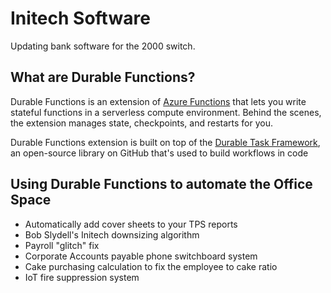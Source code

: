 # Initech Software

Updating bank software for the 2000 switch.

## What are Durable Functions?

Durable Functions is an extension of [Azure Functions](https://docs.microsoft.com/en-us/azure/azure-functions/functions-overview) that lets you write stateful functions in a serverless compute environment. Behind the scenes, the extension manages state, checkpoints, and restarts for you.

Durable Functions extension is built on top of the [Durable Task Framework](https://github.com/Azure/durabletask), an open-source library on GitHub that's used to build workflows in code

## Using Durable Functions to automate the Office Space

* Automatically add cover sheets to your TPS reports
* Bob Slydell's Initech downsizing algorithm
* Payroll "glitch" fix
* Corporate Accounts payable phone switchboard system
* Cake purchasing calculation to fix the employee to cake ratio
* IoT fire suppression system
